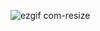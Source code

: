 ![ezgif com-resize](https://github.com/Dabbin-Giraffe/Bandwidth-site/assets/97212266/e15613d0-ba49-41b3-b17d-83dbfe46738c)

